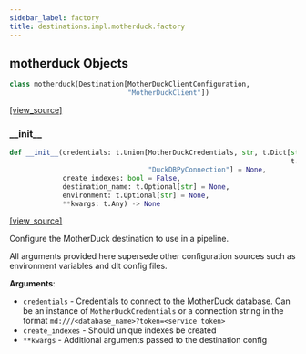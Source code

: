 ```yaml
---
sidebar_label: factory
title: destinations.impl.motherduck.factory
---
```


## motherduck Objects

```python
class motherduck(Destination[MotherDuckClientConfiguration,
                             "MotherDuckClient"])
```

[[view_source]](https://github.com/dlt-hub/dlt/blob/f0690715274590fc4cacf1165e3661aaa7af1c15/dlt/destinations/impl/motherduck/factory.py#L18)

### \_\_init\_\_

```python
def __init__(credentials: t.Union[MotherDuckCredentials, str, t.Dict[str,
                                                                     t.Any],
                                  "DuckDBPyConnection"] = None,
             create_indexes: bool = False,
             destination_name: t.Optional[str] = None,
             environment: t.Optional[str] = None,
             **kwargs: t.Any) -> None
```

[[view_source]](https://github.com/dlt-hub/dlt/blob/f0690715274590fc4cacf1165e3661aaa7af1c15/dlt/destinations/impl/motherduck/factory.py#L53)

Configure the MotherDuck destination to use in a pipeline.

All arguments provided here supersede other configuration sources such as environment variables and dlt config files.

**Arguments**:

- `credentials` - Credentials to connect to the MotherDuck database. Can be an instance of `MotherDuckCredentials` or
  a connection string in the format `md:///<database_name>?token=<service token>`
- `create_indexes` - Should unique indexes be created
- `**kwargs` - Additional arguments passed to the destination config

